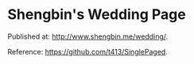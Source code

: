# Shengbin's Wedding Page

Published at: <http://www.shengbin.me/wedding/>.

Reference: <https://github.com/t413/SinglePaged>.
